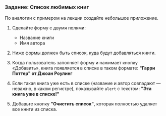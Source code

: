 ### Задание: Список любимых книг

По аналогии с примером на лекции создайте небольшое приложение.

1. Сделайте форму с двумя полями:
   - Название книги
   - Имя автора

2. Ниже формы должен быть список, куда будут добавляться книги.

3. Когда пользователь заполняет форму и нажимает кнопку «Добавить», книга появляется в списке в таком формате:
   **"Гарри Поттер" от Джоан Роулинг**

4. Если такая книга уже есть в списке (название и автор совпадают — неважно, в каком регистре), показывайте `alert` с текстом:
   **"Эта книга уже в списке!"**

5. Добавьте кнопку **"Очистить список"**, которая полностью удаляет все книги из списка.

